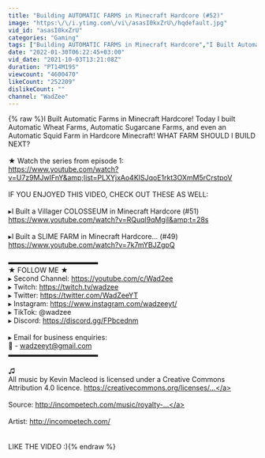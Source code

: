 ```yaml
---
title: "Building AUTOMATIC FARMS in Minecraft Hardcore (#52)"
image: "https:\/\/i.ytimg.com\/vi\/asasI0kxZrU\/hqdefault.jpg"
vid_id: "asasI0kxZrU"
categories: "Gaming"
tags: ["Building AUTOMATIC FARMS in Minecraft Hardcore","I Built Automatic Farms in Minecraft","Automatic Farms to make in hardcore minecraft"]
date: "2022-01-30T06:22:45+03:00"
vid_date: "2021-10-03T13:21:08Z"
duration: "PT14M19S"
viewcount: "4600470"
likeCount: "252209"
dislikeCount: ""
channel: "WadZee"
---
```

{% raw %}I Built Automatic Farms in Minecraft Hardcore! Today I built Automatic Wheat Farms, Automatic Sugarcane Farms, and even an Automatic Squid Farm in Hardcore Minecraft! WHAT FARM SHOULD I BUILD NEXT?<br /><br />★ Watch the series from episode 1:<br /><a rel="nofollow" target="blank" href="https://www.youtube.com/watch?v=U7z9MJwIFnY&amp;list=PLXYjxAo4KISJqoE1rkt3OXmM5rCrstpoV">https://www.youtube.com/watch?v=U7z9MJwIFnY&amp;list=PLXYjxAo4KISJqoE1rkt3OXmM5rCrstpoV</a><br /><br />IF YOU ENJOYED THIS VIDEO, CHECK OUT THESE AS WELL:<br /><br />▸I Built a Villager COLOSSEUM in Minecraft Hardcore (#51)<br /><a rel="nofollow" target="blank" href="https://www.youtube.com/watch?v=RQuql9qMgiI&amp;t=28s">https://www.youtube.com/watch?v=RQuql9qMgiI&amp;t=28s</a><br /><br />▸I Built a SLIME FARM in Minecraft Hardcore... (#49)<br /><a rel="nofollow" target="blank" href="https://www.youtube.com/watch?v=7k7mYBJZgpQ">https://www.youtube.com/watch?v=7k7mYBJZgpQ</a><br /><br />▬▬▬▬▬▬▬▬▬▬▬▬▬ <br />★ FOLLOW ME ★<br />▸  Second Channel: <a rel="nofollow" target="blank" href="https://youtube.com/c/Wad2ee">https://youtube.com/c/Wad2ee</a><br />▸  Twitch: <a rel="nofollow" target="blank" href="https://twitch.tv/wadzee​​">https://twitch.tv/wadzee​​</a><br />▸  Twitter: <a rel="nofollow" target="blank" href="https://twitter.com/WadZeeYT​​">https://twitter.com/WadZeeYT​​</a><br />▸  Instagram: <a rel="nofollow" target="blank" href="https://www.instagram.com/wadzeeyt/​​">https://www.instagram.com/wadzeeyt/​​</a><br />▸  TikTok: @wadzee<br />▸ Discord: <a rel="nofollow" target="blank" href="https://discord.gg/FPbcednm">https://discord.gg/FPbcednm</a><br /><br />▸ Email for business enquiries:<br />📧 - wadzeeyt@gmail.com<br />▬▬▬▬▬▬▬▬▬▬▬▬▬ <br /><br />♫<br />All music by Kevin Macleod is licensed under a Creative Commons Attribution 4.0 licence. <a rel="nofollow" target="blank" href="https://creativecommons.org/licenses/​​...">https://creativecommons.org/licenses/​​...</a><br /><br />Source: <a rel="nofollow" target="blank" href="http://incompetech.com/music/royalty-​​...">http://incompetech.com/music/royalty-​​...</a><br /><br />Artist: <a rel="nofollow" target="blank" href="http://incompetech.com/">http://incompetech.com/</a><br /><br /><br />LIKE THE VIDEO :){% endraw %}
